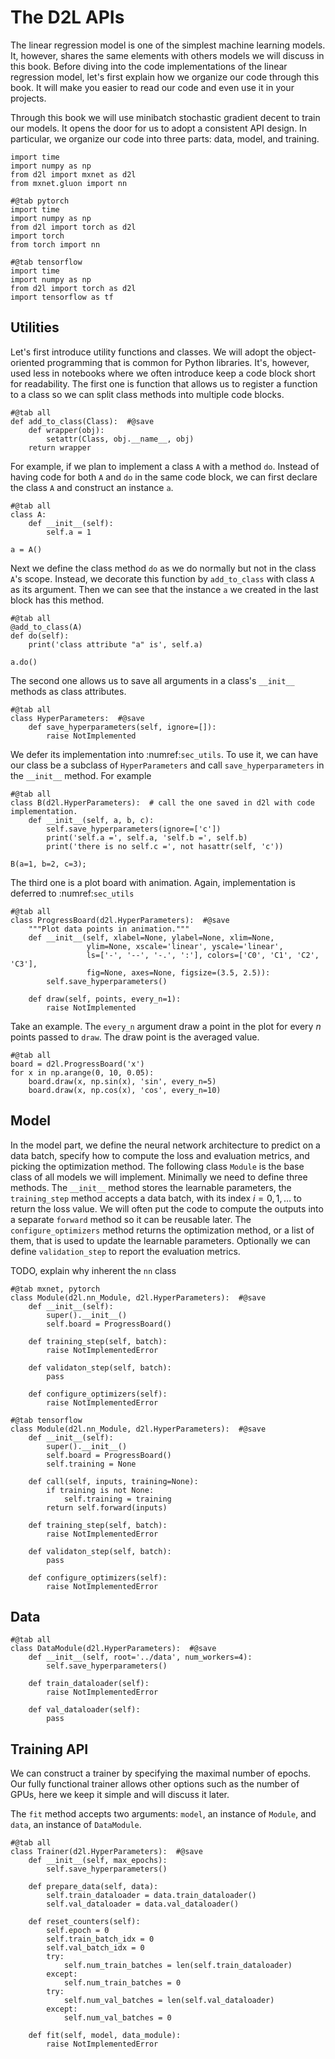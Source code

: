 # The D2L APIs

The linear regression model is one of the simplest machine learning models. 
It, however, shares the same elements with others models we will discuss in this book.
Before diving into the code implementations of the linear regression model, 
let's first explain how we organize our code through this book. 
It will make you easier to read our code and even use it in your projects.

Through this book we will use minibatch stochastic gradient decent to train our models. 
It opens the door for us to adopt a consistent API design. In particular, we organize our code
into three parts: data, model, and training.

```{.python .input}
import time
import numpy as np
from d2l import mxnet as d2l
from mxnet.gluon import nn
```

```{.python .input}
#@tab pytorch
import time
import numpy as np
from d2l import torch as d2l
import torch
from torch import nn
```

```{.python .input}
#@tab tensorflow
import time
import numpy as np
from d2l import torch as d2l
import tensorflow as tf
```

## Utilities

Let's first introduce utility functions and classes. We will adopt the object-oriented programming that is common for Python libraries. It's, however, used less in notebooks where we often introduce keep a code block short for readability. The first one is function that allows us to register a function to a class so we can split class methods into multiple code blocks.

```{.python .input}
#@tab all
def add_to_class(Class):  #@save
    def wrapper(obj):
        setattr(Class, obj.__name__, obj)
    return wrapper
```

For example, if we plan to implement a class `A` with a method `do`. Instead of having code for both `A` and `do` in the same code block, we can first declare the class `A` and construct an instance `a`.

```{.python .input}
#@tab all
class A:
    def __init__(self):
        self.a = 1

a = A()
```

Next we define the class method `do` as we do normally but not in the class `A`'s scope. Instead, we decorate this function by `add_to_class` with class `A` as its argument. Then we can see that the instance `a` we created in the last block has this method.

```{.python .input}
#@tab all
@add_to_class(A)
def do(self):
    print('class attribute "a" is', self.a)

a.do()
```

The second one allows us to save all arguments in a class's `__init__` methods as class attributes.

```{.python .input}
#@tab all
class HyperParameters:  #@save
    def save_hyperparameters(self, ignore=[]):
        raise NotImplemented
```

We defer its implementation into :numref:`sec_utils`. To use it, we can have our class be a subclass of `HyperParameters` and call `save_hyperparameters` in the `__init__` method. For example

```{.python .input}
#@tab all
class B(d2l.HyperParameters):  # call the one saved in d2l with code implementation.
    def __init__(self, a, b, c):
        self.save_hyperparameters(ignore=['c'])
        print('self.a =', self.a, 'self.b =', self.b)
        print('there is no self.c =', not hasattr(self, 'c'))

B(a=1, b=2, c=3);
```

The third one is a plot board with animation. Again, implementation is deferred to :numref:`sec_utils`

```{.python .input}
#@tab all
class ProgressBoard(d2l.HyperParameters):  #@save
    """Plot data points in animation."""
    def __init__(self, xlabel=None, ylabel=None, xlim=None,
                 ylim=None, xscale='linear', yscale='linear',
                 ls=['-', '--', '-.', ':'], colors=['C0', 'C1', 'C2', 'C3'],
                 fig=None, axes=None, figsize=(3.5, 2.5)):
        self.save_hyperparameters()

    def draw(self, points, every_n=1):
        raise NotImplemented
```

Take an example. The `every_n` argument draw a point in the plot for every $n$ points passed to `draw`. The draw point is the averaged value.

```{.python .input}
#@tab all
board = d2l.ProgressBoard('x')
for x in np.arange(0, 10, 0.05):
    board.draw(x, np.sin(x), 'sin', every_n=5)
    board.draw(x, np.cos(x), 'cos', every_n=10)
```

## Model

In the model part, we define the neural network architecture to predict on a data batch, specify how to compute the loss and evaluation metrics, and picking the optimization method. The following class `Module` is the base class of all models we will implement. Minimally we need to define three methods. The `__init__` method stores the learnable parameters, the `training_step` method accepts a data batch, with its index $i=0,1,\ldots$ to return the loss value. 
We will often put the code to compute the outputs into a separate `forward` method so it can be reusable later. 
The `configure_optimizers` method returns the optimization method, or a list of them, that is used to update the learnable parameters. Optionally we can define `validation_step` to report the evaluation metrics. 

TODO, explain why inherent the `nn` class

```{.python .input}
#@tab mxnet, pytorch
class Module(d2l.nn_Module, d2l.HyperParameters):  #@save
    def __init__(self):
        super().__init__()
        self.board = ProgressBoard()
        
    def training_step(self, batch):
        raise NotImplementedError

    def validaton_step(self, batch):
        pass
    
    def configure_optimizers(self):
        raise NotImplementedError
```

```{.python .input}
#@tab tensorflow
class Module(d2l.nn_Module, d2l.HyperParameters):  #@save
    def __init__(self):
        super().__init__()
        self.board = ProgressBoard()
        self.training = None
        
    def call(self, inputs, training=None):
        if training is not None:
            self.training = training
        return self.forward(inputs)
    
    def training_step(self, batch):
        raise NotImplementedError

    def validaton_step(self, batch):
        pass

    def configure_optimizers(self):
        raise NotImplementedError        
```

##  Data

```{.python .input}
#@tab all
class DataModule(d2l.HyperParameters):  #@save
    def __init__(self, root='../data', num_workers=4):
        self.save_hyperparameters()

    def train_dataloader(self):
        raise NotImplementedError

    def val_dataloader(self):
        pass
```

## Training API

We can construct a trainer by specifying the maximal number of epochs. Our fully functional trainer allows other options such as the number of GPUs, here we keep it simple and will discuss it later.

The `fit` method accepts two arguments: `model`, an instance of `Module`, and `data`, an instance of `DataModule`.

```{.python .input}
#@tab all
class Trainer(d2l.HyperParameters):  #@save
    def __init__(self, max_epochs):
        self.save_hyperparameters()

    def prepare_data(self, data):
        self.train_dataloader = data.train_dataloader()
        self.val_dataloader = data.val_dataloader()
        
    def reset_counters(self):
        self.epoch = 0
        self.train_batch_idx = 0
        self.val_batch_idx = 0
        try:            
            self.num_train_batches = len(self.train_dataloader)
        except:
            self.num_train_batches = 0
        try:            
            self.num_val_batches = len(self.val_dataloader)
        except:
            self.num_val_batches = 0
        
    def fit(self, model, data_module):
        raise NotImplementedError
```

